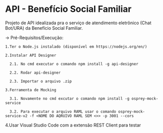 # API - Benefício Social Familiar

Projeto de API idealizada pra o serviço de atendimento eletrônico (Chat Bot/URA) da Benefício Social Familiar.

-> Pré-Requisitos/Execução:
  
    1.Ter o Node.js instalado (disponível em https://nodejs.org/en/)
  
    2.Instalar API Designer
    
      2.1. No cmd executar o comando npm install -g api-designer
    
      2.2. Rodar api-designer
    
      2.3. Importar o arquivo .zip
    
    3.Ferramenta de Mocking

      3.1. Novamente no cmd excutar o comando npm install -g osprey-mock-service
    
      3.2. Para executar o arquivo RAML usar o comando osprey-mock-service-v2 -f <NOME DO AQRUIVO RAML SEM <>> -p 3001 --cors
  
  4.Usar Visual Studio Code com a extensão REST Client para testar
    

